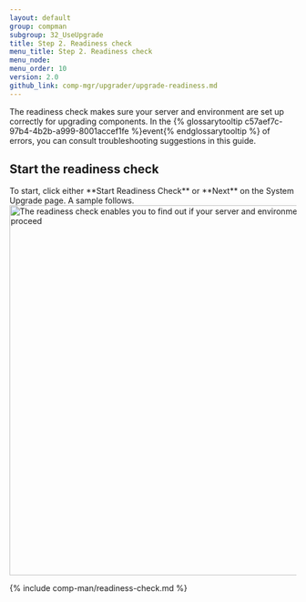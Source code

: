 ```yaml
---
layout: default 
group: compman
subgroup: 32_UseUpgrade
title: Step 2. Readiness check
menu_title: Step 2. Readiness check
menu_node: 
menu_order: 10
version: 2.0
github_link: comp-mgr/upgrader/upgrade-readiness.md
---
```


The readiness check makes sure your server and environment are set up correctly for upgrading components. In the {% glossarytooltip c57aef7c-97b4-4b2b-a999-8001accef1fe %}event{% endglossarytooltip %} of errors, you can consult troubleshooting suggestions in this guide.

<h2 id="compman-readiness-start">Start the readiness check</h2>
To start, click either **Start Readiness Check** or **Next** on the System Upgrade page. A sample follows.

<img src="{{ site.baseurl }}common/images/upgr_readiness.png" width="650px" alt="The readiness check enables you to find out if your server and environment are ready to proceed">

{% include comp-man/readiness-check.md %}

